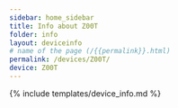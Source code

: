```yaml
---
sidebar: home_sidebar
title: Info about Z00T
folder: info
layout: deviceinfo
# name of the page (/{{permalink}}.html)
permalink: /devices/Z00T/
device: Z00T
---
```

{% include templates/device_info.md %}
